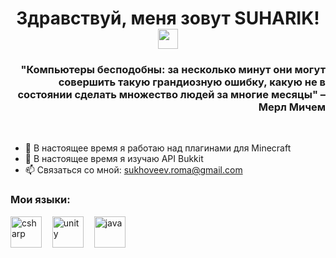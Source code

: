 <h1 align="center">Здравствуй, меня зовут SUHARIK! <img src="https://github.com/blackcater/blackcater/raw/main/images/Hi.gif" height="32"/></h1>
<h3 align="right">"Компьютеры бесподобны: за несколько минут они могут совершить такую грандиозную ошибку, какую не в состоянии сделать множество людей за многие месяцы" – Мерл Мичем</h3>
<p><br></p>

- 🔭 В настоящее время я работаю над плагинами для Minecraft
- 🌱 В настоящее время я изучаю API Bukkit
- 📫 Связаться со мной: sukhoveev.roma@gmail.com

### Мои языки:
<p align="left">
  <img src="https://github.com/SUHARIKRomka/SUHARIKRomka/blob/main/resources/CSharpLogo.png" title="C#" alt="csharp" height="50"/>ㅤ
  <img src="https://github.com/SUHARIKRomka/SUHARIKRomka/blob/main/resources/UnityLogo.png" title="Unity" alt="unity" height="50"/>ㅤ
  <img src="https://github.com/SUHARIKRomka/SUHARIKRomka/blob/main/resources/JavaLogo.png" title="Java" alt="java" height="50"/>
</p>
